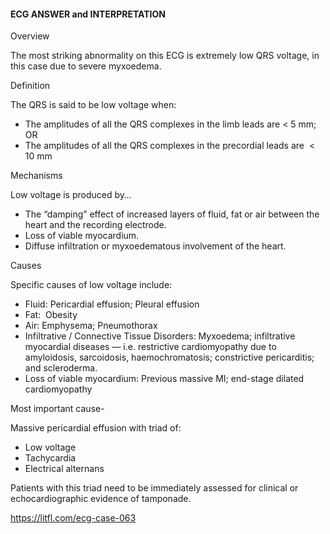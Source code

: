 #### ECG ANSWER and INTERPRETATION

Overview

The most striking abnormality on this ECG is extremely low QRS voltage, in this case due to severe myxoedema.

Definition

The QRS is said to be low voltage when:
* The amplitudes of all the QRS complexes in the limb leads are < 5 mm; OR 
* The amplitudes of all the QRS complexes in the precordial leads are  < 10 mm 

Mechanisms

Low voltage is produced by…
* The “damping” effect of increased layers of fluid, fat or air between the heart and the recording electrode. 
* Loss of viable myocardium. 
* Diffuse infiltration or myxoedematous involvement of the heart. 

Causes

Specific causes of low voltage include:
* Fluid: Pericardial effusion; Pleural effusion
* Fat:  Obesity 
* Air: Emphysema; Pneumothorax
* Infiltrative / Connective Tissue Disorders: Myxoedema; infiltrative myocardial diseases — i.e. restrictive cardiomyopathy due to amyloidosis, sarcoidosis, haemochromatosis; constrictive pericarditis; and scleroderma. 
* Loss of viable myocardium: Previous massive MI; end-stage dilated cardiomyopathy 

Most important cause-

Massive pericardial effusion with triad of:
* Low voltage 
* Tachycardia 
* Electrical alternans 

Patients with this triad need to be immediately assessed for clinical or echocardiographic evidence of tamponade. 

<https://litfl.com/ecg-case-063>
